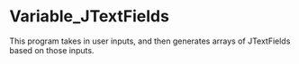 # Variable_JTextFields
This program takes in user inputs, and then generates arrays of JTextFields based on those inputs. 
